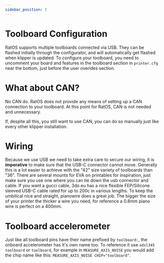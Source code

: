 ```yaml
---
sidebar_position: 2
---
```


# Toolboard Configuration

RatOS supports multiple toolboards connected via USB. They can be flashed initially through the configurator, and will automatically get flashed when klipper is updated. To configure your toolboard, you need to uncomment your board and features in the toolboard section in `printer.cfg` near the bottom, just before the user overides section.

# What about CAN?

No CAN do. RatOS does not provide any means of setting up a CAN connection to your toolboard. At this point for RatOS, CAN is not needed and unnecessary.  

If, despite all this, you still want to use CAN, you can do so manually just like every other klipper installation.

# Wiring

Because we use USB we need to take extra care to secure our wiring, it is **imperative** to make sure that the USB-C connector cannot move. Generally this is a lot easier to achieve with the "42" size variety of toolboards than "36". There are several mounts for EVA on printables for inspiration, just make sure you use one where you can tie down the usb connector and cable. If you want a gucci cable, 3do.eu has a nice flexible FEP/Silicone sleeved USB-C cable rated for up to 200c in various lengths. To keep the umbilical nice and straight, pianowire does a great job. The bigger the size of your printer the thicker a wire you need, for reference a 0.8mm piano wire is perfect on a 400mm.

# Toolboard accelerometer

Just like all toolboard pins have their name prefixed by `toolboard:`, the onboard accelerometer has it's own name too. To reference it use `adxl345 toolboard` or `toolboard`, for example in `MEASURE_AXIS_NOISE` you would add the chip name like this: `MEASURE_AXIS_NOISE CHIP="toolboard"`.
